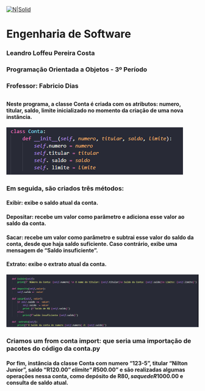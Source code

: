 [![N|Solid](https://universidadedevassouras.edu.br/wp-content/uploads/2022/03/campus_marica.png)](https://universidadedevassouras.edu.br/campus-marica/)

# Engenharia de Software
### Leandro Loffeu Pereira Costa
### Programação Orientada a Objetos - 3º Período
### Frofessor: Fabricio Dias

## 

#### Neste programa, a classe Conta é criada com os atributos: numero, titular, saldo, limite inicializado no momento da criação de uma nova instância. 
![N|Solid](https://github.com/leandroloffeu/Orientada_a_Objeto_P1/blob/c362c9e9c581c052a5696c2d03158f13ce7f45a1/Imagens/Classe_conta.PNG)


### Em seguida, são criados três métodos:

#### Exibir: exibe o saldo atual da conta.
#### Depositar: recebe um valor como parâmetro e adiciona esse valor ao saldo da conta.
#### Sacar: recebe um valor como parâmetro e subtrai esse valor do saldo da conta, desde que haja saldo suficiente. Caso contrário, exibe uma mensagem de “Saldo insuficiente”.
#### Extrato: exibe o extrato atual da conta.


![N|Solid](https://github.com/leandroloffeu/Orientada_a_Objeto_P1/blob/80c1306f910c972553fb629896690f1c68253ac3/Imagens/metodos.PNG)

### Criamos um from  conta import: que seria uma importação de pacotes do código da conta.py


#### Por fim, instância da classe Conta com numero “123-5”, titular “Nilton Junior”, saldo “R$120.00” e limite “R$500.00” e são realizadas algumas operações nessa conta, como depósito de R$80, saque de R$1000.00 e consulta de saldo atual.

